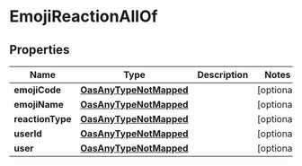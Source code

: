 

# EmojiReactionAllOf

## Properties

Name | Type | Description | Notes
------------ | ------------- | ------------- | -------------
**emojiCode** | [**OasAnyTypeNotMapped**](.md) |  |  [optional]
**emojiName** | [**OasAnyTypeNotMapped**](.md) |  |  [optional]
**reactionType** | [**OasAnyTypeNotMapped**](.md) |  |  [optional]
**userId** | [**OasAnyTypeNotMapped**](.md) |  |  [optional]
**user** | [**OasAnyTypeNotMapped**](.md) |  |  [optional]




